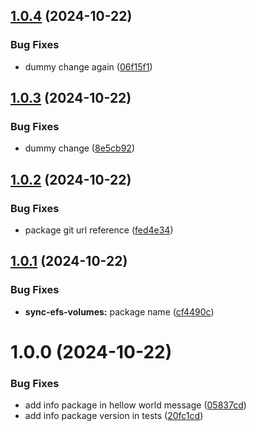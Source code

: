 ## [1.0.4](https://github.com/jotasixto/dummy-nodejs/compare/v1.0.3...v1.0.4) (2024-10-22)


### Bug Fixes

* dummy change again ([06f15f1](https://github.com/jotasixto/dummy-nodejs/commit/06f15f14d9c3b1ab65cfe133cb83ec25d1216ef0))

## [1.0.3](https://github.com/jotasixto/dummy-nodejs/compare/v1.0.2...v1.0.3) (2024-10-22)


### Bug Fixes

* dummy change ([8e5cb92](https://github.com/jotasixto/dummy-nodejs/commit/8e5cb92f0b41bc7aeba4ce408350a2203d28552c))

## [1.0.2](https://github.com/jotasixto/dummy-nodejs/compare/v1.0.1...v1.0.2) (2024-10-22)


### Bug Fixes

* package git url reference ([fed4e34](https://github.com/jotasixto/dummy-nodejs/commit/fed4e34f763524eee6e1fb4e08d50270c4935d88))

## [1.0.1](https://github.com/jotasixto/dummy-nodejs/compare/v1.0.0...v1.0.1) (2024-10-22)


### Bug Fixes

* **sync-efs-volumes:** package name ([cf4490c](https://github.com/jotasixto/dummy-nodejs/commit/cf4490c1e2336ff46c3380efd055c40f9c3e87ec))

# 1.0.0 (2024-10-22)


### Bug Fixes

* add info package in hellow world message ([05837cd](https://github.com/jotasixto/dummy-nodejs/commit/05837cd75de262291f4b0057b42080ab12b26a3d))
* add info package version in tests ([20fc1cd](https://github.com/jotasixto/dummy-nodejs/commit/20fc1cd36ec4e2defae719ce152e57a5db38f52b))
